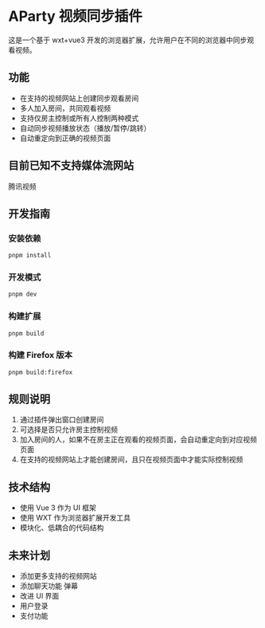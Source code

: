 # AParty 视频同步插件

这是一个基于 wxt+vue3 开发的浏览器扩展，允许用户在不同的浏览器中同步观看视频。

## 功能

- 在支持的视频网站上创建同步观看房间
- 多人加入房间，共同观看视频
- 支持仅房主控制或所有人控制两种模式
- 自动同步视频播放状态（播放/暂停/跳转）
- 自动重定向到正确的视频页面

## 目前已知不支持媒体流网站

腾讯视频

## 开发指南

### 安装依赖

```bash
pnpm install
```

### 开发模式

```bash
pnpm dev
```

### 构建扩展

```bash
pnpm build
```

### 构建 Firefox 版本

```bash
pnpm build:firefox
```

## 规则说明

1. 通过插件弹出窗口创建房间
2. 可选择是否只允许房主控制视频
3. 加入房间的人，如果不在房主正在观看的视频页面，会自动重定向到对应视频页面
4. 在支持的视频网站上才能创建房间，且只在视频页面中才能实际控制视频

## 技术结构

- 使用 Vue 3 作为 UI 框架
- 使用 WXT 作为浏览器扩展开发工具
- 模块化、低耦合的代码结构

## 未来计划

- 添加更多支持的视频网站
- 添加聊天功能 弹幕
- 改进 UI 界面
- 用户登录
- 支付功能
